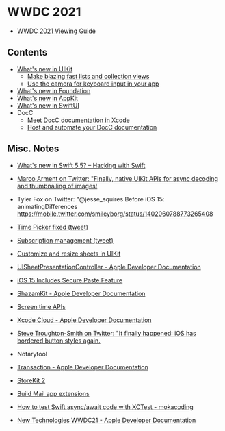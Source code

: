 # WWDC 2021

- [WWDC 2021 Viewing Guide](https://useyourloaf.com/blog/wwdc-2021-viewing-guide/)

## Contents

- [What's new in UIKit](./10059_whats_new_in_uikit.md)
    - [Make blazing fast lists and collection views](./10252_blazing_fast_collection_views.md)
    - [Use the camera for keyboard input in your app](./10276_camera_keyboard_input.md)
- [What's new in Foundation](./10109_whats_new_in_foundation.md)
- [What's new in AppKit](./10054_whats_new_in_appkit.md)
- [What's new in SwiftUI](./10018_whats_new_in_swiftui.md)
- DocC
    - [Meet DocC documentation in Xcode](./10166_meet_docc.md)
    - [Host and automate your DocC documentation](./10236_host_automate_docc.md)

## Misc. Notes

- [What's new in Swift 5.5? – Hacking with Swift](https://www.hackingwithswift.com/articles/233/whats-new-in-swift-5-5)

- [Marco Arment on Twitter: "Finally, native UIKit APIs for async decoding and thumbnailing of images!](https://mobile.twitter.com/marcoarment/status/1401997686102970369)

- Tyler Fox on Twitter: "@jesse_squires Before iOS 15: animatingDifferences
https://mobile.twitter.com/smileyborg/status/1402060788773265408

- [Time Picker fixed (tweet)](https://twitter.com/rjonesy/status/1402013189425008648)

- [Subscription management (tweet)](https://twitter.com/jakemor/status/1402048760516124672)

- [Customize and resize sheets in UIKit](https://developer.apple.com/videos/play/wwdc2021/10063/)

- [UISheetPresentationController - Apple Developer Documentation](https://developer.apple.com/documentation/uikit/uisheetpresentationcontroller)

- [iOS 15 Includes Secure Paste Feature](https://www.macrumors.com/2021/06/08/ios-15-secure-paste/)

- [ShazamKit - Apple Developer Documentation](https://developer.apple.com/documentation/shazamkit)

- [Screen time APIs](https://developer.apple.com/documentation/technologies?tags=Screen%20Time)

- [Xcode Cloud - Apple Developer Documentation](https://developer.apple.com/documentation/Xcode/Xcode-Cloud)

- [Steve Troughton-Smith on Twitter: "It finally happened: iOS has bordered button styles again.](https://mobile.twitter.com/stroughtonsmith/status/1402382559162535939)

- Notarytool

- [Transaction - Apple Developer Documentation](https://developer.apple.com/documentation/storekit/transaction)

- [StoreKit 2](https://mjtsai.com/blog/2021/06/08/storekit-2/)

- [Build Mail app extensions](https://developer.apple.com/videos/play/wwdc2021/10168/)

- [How to test Swift async/await code with XCTest - mokacoding](https://mokacoding.com/blog/how-to-test-async-await-code-in-swift/)

- [New Technologies WWDC21 - Apple Developer Documentation](https://developer.apple.com/documentation/new-technologies-wwdc21)
